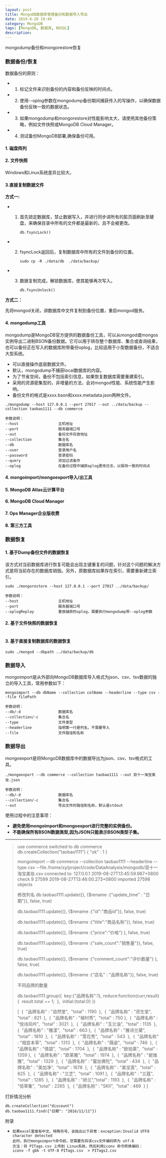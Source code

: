 ```yaml
---
layout: post
title: MongoDB数据库管理备份和数据导入导出
date: 2019-8-28 10:49
category: MongoDB
tags: [MongoDB, 数据库, NOSQL]
description: 
---
```




mongodump备份和mongorestore恢复

### 数据备份/恢复

数据备份的原则：

- 1.  标记文件来识别备份的内容和备份反映的时间点。

- 2. 使用--oplog参数在mongodump备份期间捕获传入的写操作，以确保数据备份反映一致的数据状态。

- 3. 如果mongodump和mongorestore对性能影响太大，请使用其他备份策略，例如文件快照或MongoDB Cloud Manager。

- 4. 测试备份MongoDB部署,确保备份可用。

#### 1. 磁盘阵列

#### 2. 文件快照

Windows和Linux系统差异比较大。

#### 3.直接复制数据文件

 **方式一:** 

- 1. 首先锁定数据库，禁止数据写入，并进行同步讲所有的脏页面刷新至硬盘，来确保目录中所有的文件都是最新的，且不会被更改。

     ```shell
     db.fsyncLock()
     ```

- 2. fsyncLock返回后，复制数据库中所有的文件到备份的位置。

     ```shell
     sudo cp -R ./data/db  ./data/backup/
     ```

- 3. 数据复制完成，解锁数据库，使其能够再次写入。

     ```shell
     db.fsyncUnlock()
     ```



 **方式二：**

先将mongod关闭，讲数据库中文件复制到备份位置，重启mongod服务。



#### 4. mongodump工具

​		mongodump是MongoDB官方提供的数据备份工具，可以从mongod或mongos实例导出二进制BSON备份数据。它可以用于转存整个数据库、集合或查询结果，也可以备份正在写入的数据库附带备份oplog，比较适用于小型数据备份，不适合大型系统。

- 可以直接操作底层数据文件。
- 默认，mongodump不捕获local数据库的内容。
- 为了节省空间，备份不包括索引信息，如果恢复数据库需要重建索引。
- 采用的资源密集型的，非增量的方法，会对mongod性能、系统性能产生影响。
- 备份文件的格式是xxxx.bson和xxxx.metadata.json两种文件。

```shell
./mongodump --host 127.0.0.1 --port 27017 --out ../data/backup --collection taobao1111 --db commerce

参数说明：
--host					主机地址
--port					服务器端口号
--out					备份文件存放地址
--collection			集合名
--db					数据库名
--user					登录用户名
--password				登录密码
--query					添加过滤条件
--oplog					在备份过程中捕获oplog更改日志，以保持一致的时间点
```



#### 4. mongoimport/mongoexport导入/出工具

#### 5. MongoDB Atlas云计算平台

#### 6. MongoDB Cloud Manager

#### 7. Ops Manager企业版收费

#### 8. 第三方工具



### 数据恢复

#### 1.  基于Dump备份文件的数据恢复

​	该方式对当前数据库进行恢复可能会出现主键重复的问题，针对这个问题的解决方式是将当前存在的数据库销毁。另外，原数据库如果存在索引，需要重新建立索引。

```shell
sudo ./mongorestore --host 127.0.0.1 --port 27017 ../data/backup/

参数说明：
--host					主机地址
--port					服务器端口号
--oplogReplay			重放捕获的oplog，需要执行mongodump带--oplog参数
```



####  2.  基于文件快照的数据恢复

```

```



#### 3.  基于直接复制数据库的数据恢复

```shell
sudo ./mongod --dbpath ../data/backup/db
```



### 数据导入

​		mongoimport是从外部向MongoDB数据库导入格式为json、csv、tsv数据的独立的导入工具，常用参数如下：

```shell
mongoimport --db dbName --collection colName --headerline --type csv --file filePath

参数说明：
--db/-d 				数据库名
--collection/-c			集合名
--type					文件类型
--headerline			指明第一行是列名，不需要导入
--file					文件路径和名称
```



### 数据导出

​		mongoexport是将MongoDB数据库中的数据导出为json、csv、tsv格式的工具。

```shell
./mongoexport --db commerce --collection taobao1111 --out 双十一淘宝美妆.json

参数说明：
--db/-d 				数据库名
--collection/-c			集合名
--out					导出文件的路径和名称，默认是stdout
```

使用过程中的注意事项：

- **避免使用mongoimport和mongoexport进行完整的实例备份。**
- **不能确保所有BSON数据类型,因为JSON只能表示BSON类型子集。**





-----------------------------------

> use commerce
> switched to db commerce
> db.createCollection("taobao1111")
> { "ok" : 1 }
>
> mongoimport --db commerce --collection taobao1111 --headerline --type csv --file /home/xy/project/code/DataAnalysis/mongodb/双十一淘宝美妆.csv
> connected to: 127.0.0.1
> 2019-08-27T13:45:59.987+0800 check 9 27599
> 2019-08-27T13:46:00.273+0800 imported 27598 objects
>
> 修改列名
> db.taobao1111.update({}, {$rename :{"update_time" : "日期"}}, false, true)
>
> db.taobao1111.update({}, {$rename :{"id":"商品id"}}, false, true)
>
> db.taobao1111.update({}, {$rename :{"title":"商品名称"}}, false, true)
>
> db.taobao1111.update({}, {$rename :{"price":"价格"} }, false, true)
>
> db.taobao1111.update({}, {$rename :{"sale_count":"销售量"}}, false, true)
>
> db.taobao1111.update({}, {$rename :{"comment_count":"评价数量"} }, false, true)
>
> db.taobao1111.update({}, {$rename :{"店名" : "品牌名称"}}, false, true)
>
> 
>
> 不同品牌的数量
>
> db.taobao1111.group({
> ​		key:{"品牌名称":1},
> ​		reduce:function(curr,result){
> ​			result.total += 1;
> ​		},
> ​		initial:{total:0}
> })
>
> [
> ​	{
> ​		"品牌名称" : "自然堂",
> ​		"total" : 1190
> ​	},
> ​	{
> ​		"品牌名称" : "资生堂",
> ​		"total" : 821
> ​	},
> ​	{
> ​		"品牌名称" : "植村秀",
> ​		"total" : 750
> ​	},
> ​	{
> ​		"品牌名称" : "悦诗风吟",
> ​		"total" : 3021
> ​	},
> ​	{
> ​		"品牌名称" : "玉兰油",
> ​		"total" : 1135
> ​	},
> ​	{
> ​		"品牌名称" : "雅漾",
> ​		"total" : 663
> ​	},
> ​	{
> ​		"品牌名称" : "雅诗兰黛",
> ​		"total" : 1810
> ​	},
> ​	{
> ​		"品牌名称" : "雪花秀",
> ​		"total" : 543
> ​	},
> ​	{
> ​		"品牌名称" : "相宜本草",
> ​		"total" : 1313
> ​	},
> ​	{
> ​		"品牌名称" : "薇姿",
> ​		"total" : 746
> ​	},
> ​	{
> ​		"品牌名称" : "倩碧",
> ​		"total" : 1704
> ​	},
> ​	{
> ​		"品牌名称" : "欧珀莱",
> ​		"total" : 1359
> ​	},
> ​	{
> ​		"品牌名称" : "欧莱雅",
> ​		"total" : 1974
> ​	},
> ​	{
> ​		"品牌名称" : "妮维雅",
> ​		"total" : 1329
> ​	},
> ​	{
> ​		"品牌名称" : "蜜丝佛陀",
> ​		"total" : 434
> ​	},
> ​	{
> ​		"品牌名称" : "美加净",
> ​		"total" : 1678
> ​	},
> ​	{
> ​		"品牌名称" : "美宝莲",
> ​		"total" : 825
> ​	},
> ​	{
> ​		"品牌名称" : "兰芝",
> ​		"total" : 1091
> ​	},
> ​	{
> ​		"品牌名称" : "兰蔻",
> ​		"total" : 1285
> ​	},
> ​	{
> ​		"品牌名称" : "娇兰",
> ​		"total" : 1193
> ​	},
> ​	{
> ​		"品牌名称" : "佰草集",
> ​		"total" : 2265
> ​	},
> ​	{
> ​		"品牌名称" : "SKII",
> ​		"total" : 469
> ​	}
> ]



打折情况分析

```
db.createCollection("discount")
db.taobao1111.find({"日期": "2016/11/11"})
```





附录

- ```
  如果excel里面有中文、特殊符号，会抛出以下异常：exception:Invalid UTF8 character detected
  此时，执行mongoimport命令前，您需要先将该csv文件编码转为 utf-8
  方法：将 PITags.csv 上传到 Linux系统，然后利用iconv 命令转换编码：
  iconv -f gbk -t UTF-8 PITags.csv  > PITags2.csv
  ```